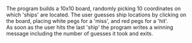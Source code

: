 The program builds a 10x10 board, randomly picking 10 coordinates on which 'ships' are located. 
The user guesses ship locations by clicking on the board, placing white pegs for a 'miss', and red pegs for a 'hit'.  
As soon as the user hits the last 'ship' the program writes a winning message including the number of guesses it took and exits. 
